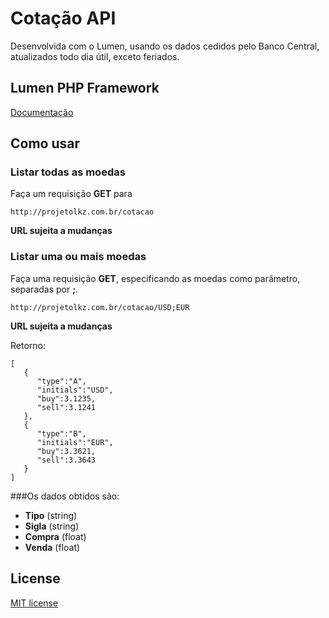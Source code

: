 # Cotação API

Desenvolvida com o Lumen, usando os dados cedidos pelo Banco Central, atualizados todo dia útil, exceto feriados.

## Lumen PHP Framework
[Documentação](https://lumen.laravel.com/docs/5.4)

## Como usar

### Listar todas as moedas
Faça um requisição **GET** para

    http://projetolkz.com.br/cotacao

**URL sujeita a mudanças**

### Listar uma ou mais moedas
Faça uma requisição **GET**, especificando as moedas como parâmetro, separadas por **;**.

    http://projetolkz.com.br/cotacao/USD;EUR

**URL sujeita a mudanças**

Retorno:

    [
       {
          "type":"A",
          "initials":"USD",
          "buy":3.1235,
          "sell":3.1241
       },
       {
          "type":"B",
          "initials":"EUR",
          "buy":3.3621,
          "sell":3.3643
       }
    ]

###Os dados obtidos são:
 - **Tipo** (string)
 - **Sigla** (string)
 - **Compra** (float)
 - **Venda** (float)

## License

[MIT license](http://opensource.org/licenses/MIT)
